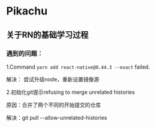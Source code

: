 # Pikachu
## 关于RN的基础学习过程
### 遇到的问题： 
1.Command `yarn add react-native@0.44.3 --exact` failed.

解决： 尝试升级node，重新设置镜像源

2.初始化git提示refusing to merge unrelated histories

原因：合并了两个不同的开始提交的仓库

解决：git pull --allow-unrelated-histories


